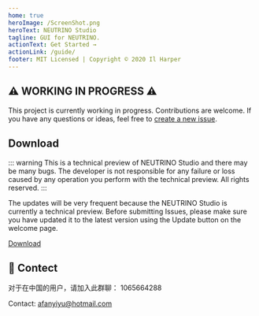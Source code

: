 ```yaml
---
home: true
heroImage: /ScreenShot.png
heroText: NEUTRINO Studio
tagline: GUI for NEUTRINO.
actionText: Get Started →
actionLink: /guide/
footer: MIT Licensed | Copyright © 2020 Il Harper
---
```


## ⚠ WORKING IN PROGRESS ⚠

This project is currently working in progress. Contributions are welcome. If you have any questions or ideas, feel free to [create a new issue](https://github.com/n3ustudio/NEUTRINO-Studio/issues/new).

## Download

::: warning
This is a technical preview of NEUTRINO Studio and there may be many bugs. The developer is not responsible for any failure or loss caused by any operation you perform with the technical preview. All rights reserved.
:::

The updates will be very frequent because the NEUTRINO Studio is currently a technical preview. Before submitting Issues, please make sure you have updated it to the latest version using the Update button on the welcome page.

[Download](https://n3ustudio.vbox.moe/res/releases/Setup.exe)

## 💬 Contect

对于在中国的用户，请加入此群聊： 1065664288

Contact: [afanyiyu@hotmail.com](mailto://afanyiyu@hotmail.com)
